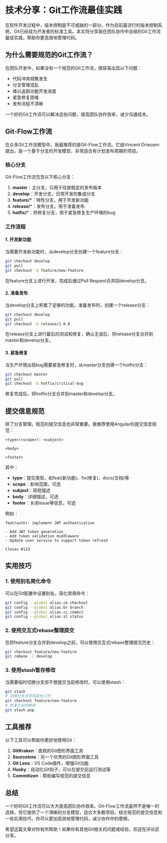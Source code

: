 # 技术分享：Git工作流最佳实践

在软件开发过程中，版本控制是不可或缺的一部分。作为目前最流行的版本控制系统，Git已经成为开发者的标准工具。本文将分享我在团队协作中总结的Git工作流最佳实践，帮助你更高效地管理代码。

## 为什么需要规范的Git工作流？

在团队开发中，如果没有一个规范的Git工作流，很容易出现以下问题：

- 代码冲突频繁发生
- 分支管理混乱
- 难以追踪功能开发进度
- 紧急修复困难
- 发布流程不清晰

一个好的Git工作流可以解决这些问题，提高团队协作效率，减少沟通成本。

## Git-Flow工作流

在众多Git工作流模型中，我最推荐的是Git-Flow工作流。它由Vincent Driessen提出，是一个基于分支的开发模型，非常适合有计划发布周期的项目。

### 核心分支

Git-Flow工作流包含以下核心分支：

1. **master**：主分支，只用于存放稳定的发布版本
2. **develop**：开发分支，日常开发的集成分支
3. **feature/***：特性分支，用于开发新功能
4. **release/***：发布分支，用于准备发布
5. **hotfix/***：热修复分支，用于紧急修复生产环境的bug

### 工作流程

#### 1. 开发新功能

当需要开发新功能时，从develop分支创建一个feature分支：

```bash
git checkout develop
git pull
git checkout -b feature/new-feature
```

在feature分支上进行开发，完成后通过Pull Request合并回develop分支。

#### 2. 准备发布

当develop分支上积累了足够的功能，准备发布时，创建一个release分支：

```bash
git checkout develop
git pull
git checkout -b release/1.0.0
```

在release分支上进行最后的测试和修复，确认无误后，将release分支合并到master和develop分支。

#### 3. 紧急修复

当生产环境出现bug需要紧急修复时，从master分支创建一个hotfix分支：

```bash
git checkout master
git pull
git checkout -b hotfix/critical-bug
```

修复完成后，将hotfix分支合并到master和develop分支。

## 提交信息规范

除了分支管理，规范的提交信息也非常重要。我推荐使用Angular的提交信息规范：

```
<type>(<scope>): <subject>

<body>

<footer>
```

其中：
- **type**：提交类型，如feat(新功能)、fix(修复)、docs(文档)等
- **scope**：影响范围，可选
- **subject**：简短描述
- **body**：详细描述，可选
- **footer**：关闭issue等信息，可选

例如：

```
feat(auth): implement JWT authentication

- Add JWT token generation
- Add token validation middleware
- Update user service to support token refresh

Closes #123
```

## 实用技巧

### 1. 使用别名简化命令

可以在Git配置中设置别名，简化常用命令：

```bash
git config --global alias.co checkout
git config --global alias.br branch
git config --global alias.ci commit
git config --global alias.st status
```

### 2. 使用交互式rebase整理提交

在将feature分支合并到develop之前，可以使用交互式rebase整理提交历史：

```bash
git checkout feature/new-feature
git rebase -i develop
```

### 3. 使用stash暂存修改

当需要临时切换分支但不想提交当前修改时，可以使用stash：

```bash
git stash
# 切换分支并完成其他工作
git checkout feature/new-feature
# 恢复之前的修改
git stash pop
```

## 工具推荐

以下工具可以帮助你更好地使用Git：

1. **GitKraken**：直观的Git图形界面工具
2. **Sourcetree**：另一个优秀的Git图形界面工具
3. **Git Lens**：VS Code插件，增强Git功能
4. **Husky**：自动化Git钩子，可以在提交前运行测试等
5. **Commitizen**：帮助编写规范的提交信息

## 总结

一个好的Git工作流可以大大提高团队协作效率。Git-Flow工作流虽然不是唯一的选择，但它提供了一个清晰的分支模型，适合大多数项目。结合规范的提交信息和一些实用技巧，你可以更加高效地管理代码，减少协作中的摩擦。

希望这篇文章对你有所帮助！如果你有其他Git相关的问题或经验，欢迎在评论区分享。
